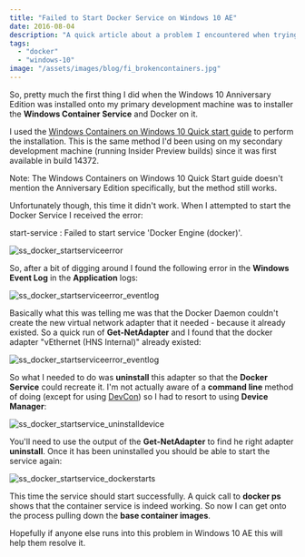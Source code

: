 ```yaml
---
title: "Failed to Start Docker Service on Windows 10 AE"
date: 2016-08-04
description: "A quick article about a problem I encountered when trying to start the Docker Service on Windows 10 Anniversary Edition."
tags:
  - "docker"
  - "windows-10"
image: "/assets/images/blog/fi_brokencontainers.jpg"
---
```


So, pretty much the first thing I did when the Windows 10 Anniversary Edition was installed onto my primary development machine was to installer the **Windows Container Service** and Docker on it.

I used the [Windows Containers on Windows 10 Quick start guide](https://msdn.microsoft.com/en-us/virtualization/windowscontainers/quick_start/quick_start_windows_10) to perform the installation. This is the same method I'd been using on my secondary development machine (running Insider Preview builds) since it was first available in build 14372.

Note: The Windows Containers on Windows 10 Quick Start guide doesn't mention the Anniversary Edition specifically, but the method still works.

Unfortunately though, this time it didn't work. When I attempted to start the Docker Service I received the error:

start-service : Failed to start service 'Docker Engine (docker)'.

![ss_docker_startserviceerror](/assets/images/blog/ss_docker_startserviceerror.png)

So, after a bit of digging around I found the following error in the **Windows Event Log** in the **Application** logs:

![ss_docker_startserviceerror_eventlog](/assets/images/blog/ss_docker_startserviceerror_eventlog.png)

Basically what this was telling me was that the Docker Daemon couldn't create the new virtual network adapter that it needed - because it already existed. So a quick run of **Get-NetAdapter** and I found that the docker adapter "vEthernet (HNS Internal)" already existed:

![ss_docker_startserviceerror_eventlog](/assets/images/blog/ss_docker_startserviceerror_eventlog.png)

So what I needed to do was **uninstall** this adapter so that the **Docker Service** could recreate it. I'm not actually aware of a **command line** method of doing (except for using [DevCon](https://chocolatey.org/packages/devcon.portable)) so I had to resort to using **Device Manager**:

![ss_docker_startservice_uninstalldevice](/assets/images/blog/ss_docker_startservice_uninstalldevice.png)

You'll need to use the output of the **Get-NetAdapter** to find he right adapter **uninstall**. Once it has been uninstalled you should be able to start the service again:

![ss_docker_startservice_dockerstarts](/assets/images/blog/ss_docker_startservice_dockerstarts.png)

This time the service should start successfully. A quick call to **docker ps** shows that the container service is indeed working. So now I can get onto the process pulling down the **base container images**.

Hopefully if anyone else runs into this problem in Windows 10 AE this will help them resolve it.

